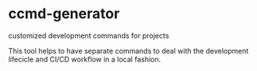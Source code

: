 # ccmd-generator
customized development commands for projects

This tool helps to have separate commands to deal with the development lifecicle and CI/CD workflow in a local fashion.
